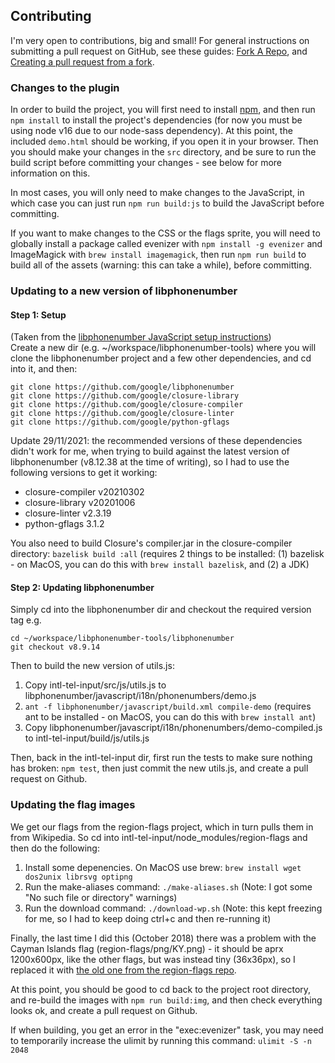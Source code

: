 ## Contributing

I'm very open to contributions, big and small! For general instructions on submitting a pull request on GitHub, see these guides: [Fork A Repo](https://help.github.com/articles/fork-a-repo), and [Creating a pull request from a fork](https://help.github.com/articles/creating-a-pull-request-from-a-fork/).

### Changes to the plugin

In order to build the project, you will first need to install [npm](https://www.npmjs.org), and then run `npm install` to install the project's dependencies (for now you must be using node v16 due to our node-sass dependency). At this point, the included `demo.html` should be working, if you open it in your browser. Then you should make your changes in the `src` directory, and be sure to run the build script before committing your changes - see below for more information on this.

In most cases, you will only need to make changes to the JavaScript, in which case you can just run `npm run build:js` to build the JavaScript before committing.

If you want to make changes to the CSS or the flags sprite, you will need to globally install a package called evenizer with `npm install -g evenizer` and ImageMagick with `brew install imagemagick`, then run `npm run build` to build all of the assets (warning: this can take a while), before committing.

### Updating to a new version of libphonenumber

#### Step 1: Setup
(Taken from the [libphonenumber JavaScript setup instructions](https://github.com/google/libphonenumber/blob/master/javascript/README.md))  
Create a new dir (e.g. ~/workspace/libphonenumber-tools) where you will clone the libphonenumber project and a few other dependencies, and cd into it, and then:

```
git clone https://github.com/google/libphonenumber
git clone https://github.com/google/closure-library
git clone https://github.com/google/closure-compiler
git clone https://github.com/google/closure-linter
git clone https://github.com/google/python-gflags
```

Update 29/11/2021: the recommended versions of these dependencies didn't work for me, when trying to build against the latest version of libphonenumber (v8.12.38 at the time of writing), so I had to use the following versions to get it working:

- closure-compiler v20210302
- closure-library v20201006
- closure-linter v2.3.19
- python-gflags 3.1.2

You also need to build Closure's compiler.jar in the closure-compiler directory: `bazelisk build :all` (requires 2 things to be installed: (1) bazelisk - on MacOS, you can do this with `brew install bazelisk`, and (2) a JDK)

#### Step 2: Updating libphonenumber

Simply cd into the libphonenumber dir and checkout the required version tag e.g.

```
cd ~/workspace/libphonenumber-tools/libphonenumber
git checkout v8.9.14
```

Then to build the new version of utils.js:

1. Copy intl-tel-input/src/js/utils.js to libphonenumber/javascript/i18n/phonenumbers/demo.js
2. `ant -f libphonenumber/javascript/build.xml compile-demo` (requires ant to be installed - on MacOS, you can do this with `brew install ant`)
3. Copy libphonenumber/javascript/i18n/phonenumbers/demo-compiled.js to intl-tel-input/build/js/utils.js

Then, back in the intl-tel-input dir, first run the tests to make sure nothing has broken: `npm test`, then just commit the new utils.js, and create a pull request on Github.


### Updating the flag images

We get our flags from the region-flags project, which in turn pulls them in from Wikipedia. So cd into intl-tel-input/node_modules/region-flags and then do the following:

1. Install some depenencies. On MacOS use brew: `brew install wget dos2unix librsvg optipng`
2. Run the make-aliases command: `./make-aliases.sh` (Note: I got some "No such file or directory" warnings)
3. Run the download command: `./download-wp.sh` (Note: this kept freezing for me, so I had to keep doing ctrl+c and then re-running it)

Finally, the last time I did this (October 2018) there was a problem with the Cayman Islands flag (region-flags/png/KY.png) - it should be aprx 1200x600px, like the other flags, but was instead tiny (36x36px), so I replaced it with [the old one from the region-flags repo](https://github.com/behdad/region-flags/blob/gh-pages/png/KY.png).

At this point, you should be good to cd back to the project root directory, and re-build the images with `npm run build:img`, and then check everything looks ok, and create a pull request on Github.

If when building, you get an error in the "exec:evenizer" task, you may need to temporarily increase the ulimit by running this command: `ulimit -S -n 2048`
